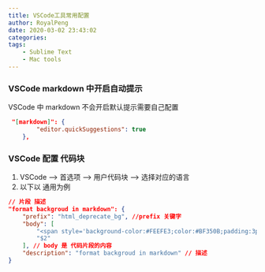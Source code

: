 ```yaml
---
title: VSCode工具常用配置
author: RoyalPeng
date: 2020-03-02 23:43:02
categories:
tags: 
    - Sublime Text
    - Mac tools
---
```



### VSCode markdown 中开启自动提示
VSCode 中 markdown 不会开启默认提示需要自己配置
```json
 "[markdown]": {
        "editor.quickSuggestions": true
    },
```

### VSCode 配置 代码块
1. VSCode --> 首选项 --> 用户代码块 --> 选择对应的语言
2. 以下以 通用为例
```json
// 片段 描述
"format backgroud in markdown": {
    "prefix": "html_deprecate_bg", //prefix 关键字
    "body": [
        "<span style='background-color:#FEEFE3;color:#BF350B;padding:3px'>$1</span>",
        "$2"
    ], // body 是 代码片段的内容
    "description": "format backgroud in markdown" // 描述
}
```